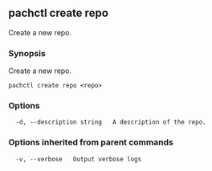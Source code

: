 ## pachctl create repo

Create a new repo.

### Synopsis


Create a new repo.

```
pachctl create repo <repo>
```

### Options

```
  -d, --description string   A description of the repo.
```

### Options inherited from parent commands

```
  -v, --verbose   Output verbose logs
```


